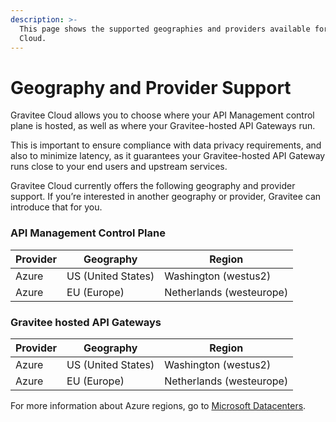 ```yaml
---
description: >-
  This page shows the supported geographies and providers available for Gravitee
  Cloud.
---
```


# Geography and Provider Support

Gravitee Cloud allows you to choose where your API Management control plane is hosted, as well as where your Gravitee-hosted API Gateways run.

This is important to ensure compliance with data privacy requirements, and also to minimize latency, as it guarantees your Gravitee-hosted API Gateway runs close to your end users and upstream services.

Gravitee Cloud currently offers the following geography and provider support. If you’re interested in another geography or provider, Gravitee can introduce that for you.

### API Management Control Plane

| Provider | Geography          | Region                   |
| -------- | ------------------ | ------------------------ |
| Azure    | US (United States) | Washington (westus2)     |
| Azure    | EU (Europe)        | Netherlands (westeurope) |

### Gravitee hosted API Gateways

| Provider | Geography          | Region                   |
| -------- | ------------------ | ------------------------ |
| Azure    | US (United States) | Washington (westus2)     |
| Azure    | EU (Europe)        | Netherlands (westeurope) |

For more information about Azure regions, go to [Microsoft Datacenters](https://datacenters.microsoft.com/globe/explore/).
